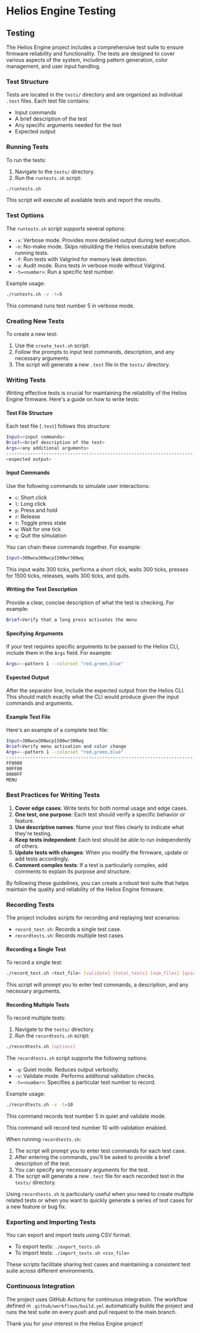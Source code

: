 # Helios Engine Testing

## Testing

The Helios Engine project includes a comprehensive test suite to ensure firmware reliability and functionality. The tests are designed to cover various aspects of the system, including pattern generation, color management, and user input handling.

### Test Structure

Tests are located in the `tests/` directory and are organized as individual `.test` files. Each test file contains:

- Input commands
- A brief description of the test
- Any specific arguments needed for the test
- Expected output

### Running Tests

To run the tests:

1. Navigate to the `tests/` directory.
2. Run the `runtests.sh` script:

```bash
./runtests.sh
```

This script will execute all available tests and report the results.

### Test Options

The `runtests.sh` script supports several options:

- `-v`: Verbose mode. Provides more detailed output during test execution.
- `-n`: No-make mode. Skips rebuilding the Helios executable before running tests.
- `-f`: Run tests with Valgrind for memory leak detection.
- `-a`: Audit mode. Runs tests in verbose mode without Valgrind.
- `-t=<number>`: Run a specific test number.

Example usage:

```bash
./runtests.sh -v -t=5
```

This command runs test number 5 in verbose mode.

### Creating New Tests

To create a new test:

1. Use the `create_test.sh` script:
2. Follow the prompts to input test commands, description, and any necessary arguments.
3. The script will generate a new `.test` file in the `tests/` directory.

### Writing Tests

Writing effective tests is crucial for maintaining the reliability of the Helios Engine firmware. Here's a guide on how to write tests:

#### Test File Structure

Each test file (`.test`) follows this structure:

```bash
Input=<input commands>
Brief=<brief description of the test>
Args=<any additional arguments>
--------------------------------------------------------------------------------
<expected output>
```

#### Input Commands

Use the following commands to simulate user interactions:

- `c`: Short click
- `l`: Long click
- `p`: Press and hold
- `r`: Release
- `t`: Toggle press state
- `w`: Wait for one tick
- `q`: Quit the simulation

You can chain these commands together. For example:

```bash
Input=300wcw300wcp1500wr300wq
```

This input waits 300 ticks, performs a short click, waits 300 ticks, presses for 1500 ticks, releases, waits 300 ticks, and quits.

#### Writing the Test Description

Provide a clear, concise description of what the test is checking. For example:

```bash
Brief=Verify that a long press activates the menu
```

#### Specifying Arguments

If your test requires specific arguments to be passed to the Helios CLI, include them in the `Args` field. For example:

```bash
Args=--pattern 1 --colorset "red,green,blue"
```

#### Expected Output

After the separator line, include the expected output from the Helios CLI. This should match exactly what the CLI would produce given the input commands and arguments.

#### Example Test File

Here's an example of a complete test file:

```bash
Input=300wcw300wcp1500wr300wq
Brief=Verify menu activation and color change
Args=--pattern 1 --colorset "red,green,blue"
--------------------------------------------------------------------------------
FF0000
00FF00
0000FF
MENU
```

### Best Practices for Writing Tests

1. **Cover edge cases**: Write tests for both normal usage and edge cases.
2. **One test, one purpose**: Each test should verify a specific behavior or feature.
3. **Use descriptive names**: Name your test files clearly to indicate what they're testing.
4. **Keep tests independent**: Each test should be able to run independently of others.
5. **Update tests with changes**: When you modify the firmware, update or add tests accordingly.
6. **Comment complex tests**: If a test is particularly complex, add comments to explain its purpose and structure.

By following these guidelines, you can create a robust test suite that helps maintain the quality and reliability of the Helios Engine firmware.

### Recording Tests

The project includes scripts for recording and replaying test scenarios:

- `record_test.sh`: Records a single test case.
- `recordtests.sh`: Records multiple test cases.

#### Recording a Single Test

To record a single test:

```bash
./record_test.sh <test_file> [validate] [total_tests] [num_files] [quiet]
```

This script will prompt you to enter test commands, a description, and any necessary arguments.

#### Recording Multiple Tests

To record multiple tests:

1. Navigate to the `tests/` directory.
2. Run the `recordtests.sh` script:

```bash
./recordtests.sh [options]
```

The `recordtests.sh` script supports the following options:

- `-q`: Quiet mode. Reduces output verbosity.
- `-v`: Validate mode. Performs additional validation checks.
- `-t=<number>`: Specifies a particular test number to record.

Example usage:

```bash
./recordtests.sh -v -t=10
```

This command records test number 5 in quiet and validate mode.

This command will record test number 10 with validation enabled.

When running `recordtests.sh`:

1. The script will prompt you to enter test commands for each test case.
2. After entering the commands, you'll be asked to provide a brief description of the test.
3. You can specify any necessary arguments for the test.
4. The script will generate a new `.test` file for each recorded test in the `tests/` directory.

Using `recordtests.sh` is particularly useful when you need to create multiple related tests or when you want to quickly generate a series of test cases for a new feature or bug fix.

### Exporting and Importing Tests

You can export and import tests using CSV format:

- To export tests: `./export_tests.sh`
- To import tests: `./import_tests.sh <csv_file>`

These scripts facilitate sharing test cases and maintaining a consistent test suite across different environments.

### Continuous Integration

The project uses GitHub Actions for continuous integration. The workflow defined in `.github/workflows/build.yml` automatically builds the project and runs the test suite on every push and pull request to the main branch.

Thank you for your interest in the Helios Engine project!
